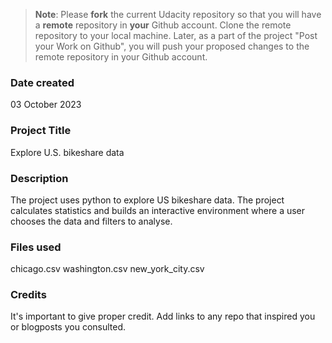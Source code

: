 >**Note**: Please **fork** the current Udacity repository so that you will have a **remote** repository in **your** Github account. Clone the remote repository to your local machine. Later, as a part of the project "Post your Work on Github", you will push your proposed changes to the remote repository in your Github account.

### Date created
03 October 2023

### Project Title
Explore U.S. bikeshare data

### Description
The project uses python to explore US bikeshare data. The project calculates statistics and builds an interactive environment where a user chooses the data and filters to analyse.

### Files used
chicago.csv
washington.csv
new_york_city.csv

### Credits
It's important to give proper credit. Add links to any repo that inspired you or blogposts you consulted.

